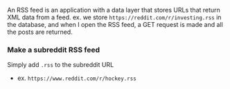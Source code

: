 
An RSS feed is an application with a data layer that stores URLs that return XML data from a feed.
ex. we store `https://reddit.com/r/investing.rss` in the database, and when I open the RSS feed, a GET request is made and all the posts are returned.

### Make a subreddit RSS feed
Simply add `.rss` to the subreddit URL
- ex. `https://www.reddit.com/r/hockey.rss`
